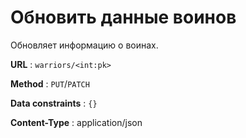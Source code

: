 # Обновить данные воинов

Обновляет информацию о воинах.

**URL** : `warriors/<int:pk>`

**Method** : `PUT`/`PATCH`

**Data constraints** : `{}`

**Content-Type** : application/json